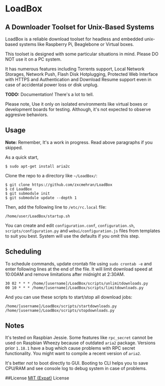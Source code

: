 # LoadBox
## A Downloader Toolset for Unix-Based Systems

LoadBox is a reliable download toolset for headless and embedded unix-based systems like Raspberry Pi, Beaglebone or Virtual boxes.

This toolset is designed with some particular situations in mind. Please DO NOT use it on a PC system.

It has numerous features including Torrents support, Local Network Storages, Network Push, Flash Disk Hotplugging, Protected Web Interface with HTTPS and Authentication and Download Resume support even in case of accidental power loss or disk unplug.

**TODO:** Documentation! There's a lot to tell.

Please note, Use it only on isolated environments like virtual boxes or development boards for testing. Although, it's not expected to observe aggresive behaviors.

## Usage
**Note:** Remember, It's a work in progress. Read above paragraphs if you skipped.

As a quick start,

    $ sudo apt-get install aria2c

Clone the repo to a directory like `~/LoadBox/`:

    $ git clone https://github.com/zxcmehran/LoadBox
    $ cd LoadBox
    $ git submodule init
    $ git submodule update --depth 1

Then, add the following line to `/etc/rc.local` file:

    /home/user/LoadBox/startup.sh

You can create and edit `configuration.conf`, `configuration.sh`, `scripts/configuration.py` and `webui/configuration.js` files from templates to suit you best. System will use the defaults if you omit this step.

## Scheduling

To schedule commands, update crontab file using `sudo crontab -e` and enter following lines at the end of the file. It will limit download speed at 10:00AM and remove limitations after midnight at 2:30AM.

    30 02 * * * /home/[username]/LoadBox/scripts/unlimitdownloads.py
    00 10 * * * /home/[username]/LoadBox/scripts/limitdownloads.py

And you can use these scripts to start/stop all download jobs:

    /home/[username]/LoadBox/scripts/startdownloads.py
    /home/[username]/LoadBox/scripts/stopdownloads.py

## Notes

It's tested on Raspbian Jessie. Some features like `rpc_secret` cannot be used on Raspbian Wheezy because of outdated `aria2` package. Versions prior `1.18.1` have a bug which cause problems with RPC secret functionality. You might want to compile a recent version of `aria2`.

It's better *not* to boot directly to GUI. Booting to CLI helps you to save CPU/RAM and see console log to debug system in case of problems.

##License
[MIT (Expat)](https://www.tldrlegal.com/l/mit) License
